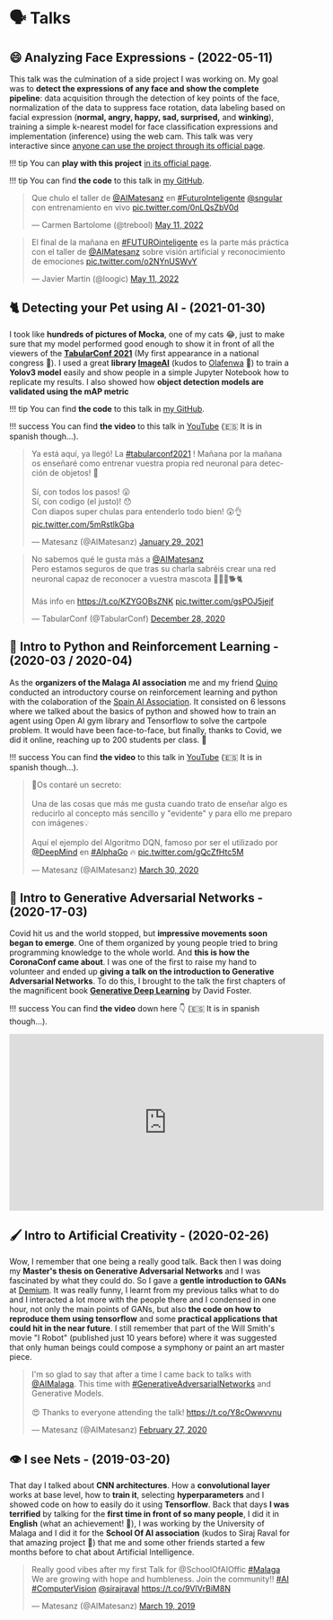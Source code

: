 # 🗣️ Talks

## 😄 Analyzing Face Expressions - (2022-05-11)

This talk was the culmination of a side project I was working on. My goal was to **detect the expressions of any face and show the complete pipeline**: data acquisition through the detection of key points of the face, normalization of the data to suppress face rotation, data labeling based on facial expression (**normal, angry, happy, sad, surprised,** and **winking**), training a simple k-nearest model for face classification expressions and implementation (inference) using the web cam. This talk was very interactive since [anyone can use the project through its official page](https://share.streamlit.io/matesanz/face-expression-recognition/main/app/main.py).

!!! tip
    You can **play with this project** [in its official page](https://share.streamlit.io/matesanz/face-expression-recognition/main/app/main.py).

!!! tip
    You can find **the code** to this talk in [my GitHub](https://github.com/Matesanz/face-expression-recognition).

<blockquote class="twitter-tweet"><p lang="es" dir="ltr">Que chulo el taller de <a href="https://twitter.com/AIMatesanz?ref_src=twsrc%5Etfw">@AIMatesanz</a> en <a href="https://twitter.com/hashtag/FuturoInteligente?src=hash&amp;ref_src=twsrc%5Etfw">#FuturoInteligente</a> <a href="https://twitter.com/sngular?ref_src=twsrc%5Etfw">@sngular</a> con entrenamiento en vivo <a href="https://t.co/0nLQsZbV0d">pic.twitter.com/0nLQsZbV0d</a></p>&mdash; Carmen Bartolome (@trebool) <a href="https://twitter.com/trebool/status/1524363595605286912?ref_src=twsrc%5Etfw">May 11, 2022</a></blockquote> <script async src="https://platform.twitter.com/widgets.js" charset="utf-8"></script>

<blockquote class="twitter-tweet"><p lang="es" dir="ltr">El final de la mañana en <a href="https://twitter.com/hashtag/FUTUROinteligente?src=hash&amp;ref_src=twsrc%5Etfw">#FUTUROinteligente</a> es la parte más práctica con el taller de <a href="https://twitter.com/AIMatesanz?ref_src=twsrc%5Etfw">@AIMatesanz</a> sobre visión artificial y reconocimiento de emociones <a href="https://t.co/o2NYnUSWvY">pic.twitter.com/o2NYnUSWvY</a></p>&mdash; Javier Martin (@loogic) <a href="https://twitter.com/loogic/status/1524363484498169863?ref_src=twsrc%5Etfw">May 11, 2022</a></blockquote> <script async src="https://platform.twitter.com/widgets.js" charset="utf-8"></script>

## 🐈 Detecting your Pet using AI - (2021-01-30)

I took like **hundreds of pictures of Mocka**, one of my cats 😂, just to make sure that my model performed good enough to show it in front of all the viewers of the **[TabularConf 2021](https://tabularconf.es/#about)** (My first appearance in a national congress 💪). I used a great **library [ImageAI](https://github.com/OlafenwaMoses/ImageAI)** (kudos to [Olafenwa](https://github.com/OlafenwaMoses) 🙏) to train a **Yolov3 model** easily and show people in a simple Jupyter Notebook how to replicate my results. I also showed how **object detection models are validated using the mAP metric**

!!! tip
    You can find **the code** to this talk in [my GitHub](https://github.com/Matesanz/pet-detector).

!!! success
    You can find **the video** to this talk in [YouTube](https://www.youtube.com/watch?v=Fr8t0SuHASA) (🇪🇸 It is in spanish though...).

<blockquote class="twitter-tweet">
  <p lang="es" dir="ltr">Ya está aquí, ya llegó! La 
    <a href="https://twitter.com/hashtag/tabularconf2021?src=hash&amp;ref_src=twsrc%5Etfw">#tabularconf2021</a>
    ! Mañana por la mañana os enseñaré como entrenar vuestra propia red neuronal para detección de objetos! 🎉
    <br><br>Sí, con todos los pasos! 😮<br>
    Sí, con codigo (el justo)! 😯<br>
    Con diapos super chulas para entenderlo todo bien! 😲👌
    <a href="https://t.co/5mRstlkGba">pic.twitter.com/5mRstlkGba</a>
  </p>&mdash; Matesanz (@AIMatesanz)
  <a href="https://twitter.com/AIMatesanz/status/1355254413393350659?ref_src=twsrc%5Etfw">January 29, 2021</a>
</blockquote>
<script async src="https://platform.twitter.com/widgets.js" charset="utf-8"></script>

<blockquote class="twitter-tweet">
  <p lang="es" dir="ltr">No sabemos qué le gusta más a <a href="https://twitter.com/AIMatesanz?ref_src=twsrc%5Etfw">@AIMatesanz</a>
  <br>Pero estamos seguros de que tras su charla sabréis crear una red neuronal capaz de reconocer a vuestra mascota 👨🏼‍💻🐕🐈<br>
  <br>Más info en <a href="https://t.co/KZYGOBsZNK">https://t.co/KZYGOBsZNK</a>
  <a href="https://t.co/gsPOJ5jejf">pic.twitter.com/gsPOJ5jejf</a>
  </p>&mdash; TabularConf (@TabularConf)
  <a href="https://twitter.com/TabularConf/status/1343602988850548740?ref_src=twsrc%5Etfw">December 28, 2020</a>
</blockquote>
<script async src="https://platform.twitter.com/widgets.js" charset="utf-8"></script>

## 🤖 Intro to Python and Reinforcement Learning - (2020-03 / 2020-04)

As the **organizers of the Malaga AI association** me and my friend [Quino](https://www.linkedin.com/in/quinoterrasa/) conducted an introductory course on reinforcement learning and python with the colaboration of the [Spain AI Association](https://www.spain-ai.com/). It consisted on 6 lessons where we talked about the basics of python and showed how to train an agent using Open AI gym library and Tensorflow to solve the cartpole problem. It would have been face-to-face, but finally, thanks to Covid, we did it online, reaching up to 200 students per class. 🎉

!!! success
    You can find **the video** to this talk in [YouTube](https://www.youtube.com/watch?v=yzJsAr5MxtM&t=14s) (🇪🇸 It is in spanish though...).

<blockquote class="twitter-tweet"><p lang="es" dir="ltr">🤫Os contaré un secreto:<br><br>Una de las cosas que más me gusta cuando trato de enseñar algo es reducirlo al concepto más sencillo y &quot;evidente&quot; y para ello me preparo con imágenes💡<br><br>Aquí el ejemplo del Algoritmo DQN, famoso por ser el utilizado por <a href="https://twitter.com/DeepMind?ref_src=twsrc%5Etfw">@DeepMind</a> en <a href="https://twitter.com/hashtag/AlphaGo?src=hash&amp;ref_src=twsrc%5Etfw">#AlphaGo</a> 🔥 <a href="https://t.co/gQcZfHtc5M">pic.twitter.com/gQcZfHtc5M</a></p>&mdash; Matesanz (@AIMatesanz) <a href="https://twitter.com/AIMatesanz/status/1244576579713470464?ref_src=twsrc%5Etfw">March 30, 2020</a></blockquote> <script async src="https://platform.twitter.com/widgets.js" charset="utf-8"></script>

## 🧙 Intro to Generative Adversarial Networks - (2020-17-03)

Covid hit us and the world stopped, but **impressive movements soon began to emerge**. One of them organized by young people tried to bring programming knowledge to the whole world. And **this is how the CoronaConf came about**. I was one of the first to raise my hand to volunteer and ended up **giving a talk on the introduction to Generative Adversarial Networks**. To do this, I brought to the talk the first chapters of the magnificent book **[Generative Deep Learning](https://www.oreilly.com/library/view/generative-deep-learning/9781492041931/)** by David Foster.

!!! success
    You can find **the video** down here 👇 (🇪🇸 It is in spanish though...).

<iframe width="560" height="315" src="https://www.youtube.com/embed/aQtt2eKE2Bc" title="YouTube video player" frameborder="0" allow="accelerometer; autoplay; clipboard-write; encrypted-media; gyroscope; picture-in-picture" allowfullscreen></iframe>

## 🖌️ Intro to Artificial Creativity - (2020-02-26)

Wow, I remember that one being a really good talk. Back then I was doing my **Master's thesis on Generative Adversarial Networks** and I was fascinated by what they could do. So I gave a **gentle introduction to GANs** at [Demium](https://demium.com). It was really funny, I learnt from my previous talks what to do and I interacted a lot more with the people there and I condensed in one hour, not only the main points of GANs, but also **the code on how to reproduce them using tensorflow** and some **practical applications that could hit in the near future**. I still remember that part of the Will Smith's movie "I Robot" (published just 10 years before) where it was suggested that only human beings could compose a symphony or paint an art master piece.

<blockquote class="twitter-tweet">
  <p lang="en" dir="ltr">I&#39;m so glad to say that after a time I came back to talks with
    <a href="https://twitter.com/AIMalaga?ref_src=twsrc%5Etfw">@AIMalaga</a>.
    This time with
    <a href="https://twitter.com/hashtag/GenerativeAdversarialNetworks?src=hash&amp;ref_src=twsrc%5Etfw">#GenerativeAdversarialNetworks</a>
    and Generative Models. <br>
    <br>😍 Thanks to everyone attending the talk! <a href="https://t.co/Y8cOwwvvnu">https://t.co/Y8cOwwvvnu</a>
  </p>&mdash; Matesanz (@AIMatesanz) <a href="https://twitter.com/AIMatesanz/status/1233148439321612290?ref_src=twsrc%5Etfw">February 27, 2020</a>
</blockquote>
<script async src="https://platform.twitter.com/widgets.js" charset="utf-8"></script>

## 👁️ I see Nets - (2019-03-20)

That day I talked about **CNN architectures**. How a **convolutional layer** works at base level, how to **train it**, selecting **hyperparameters** and I showed code on how to easily do it using **Tensorflow**. Back that days **I was terrified** by talking for the **first time in front of so many people**, I did it in **English** (what an achievement! 💪), I was working by the University of Malaga and I did it for the **School Of AI association** (kudos to Siraj Raval for that amazing project 💙) that me and some other friends started a few months before to chat about Artificial Intelligence.

<blockquote class="twitter-tweet">
    <p lang="en" dir="ltr">Really good vibes after my first Talk for @SchoolOfAIOffic
        <a href="https://twitter.com/hashtag/Malaga?src=hash&amp;ref_src=twsrc%5Etfw"> #Malaga </a>
        We are growing with hope and humbleness. Join the community!!
        <a href="https://twitter.com/hashtag/AI?src=hash&amp;ref_src=twsrc%5Etfw"> #AI </a>
        <a href="https://twitter.com/hashtag/ComputerVision?src=hash&amp;ref_src=twsrc%5Etfw">#ComputerVision</a>
        <a href="https://twitter.com/sirajraval?ref_src=twsrc%5Etfw">@sirajraval</a>
        <a href="https://t.co/9VlVrBiM8N">https://t.co/9VlVrBiM8N</a>
    </p>&mdash; Matesanz (@AIMatesanz)
    <a href="https://twitter.com/AIMatesanz/status/1108145653836861442?ref_src=twsrc%5Etfw">March 19, 2019</a>
</blockquote>
<script async src="https://platform.twitter.com/widgets.js" charset="utf-8"></script>
